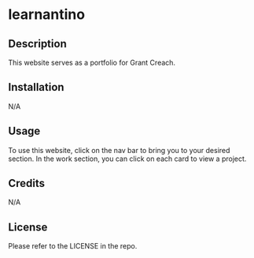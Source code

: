 # learnantino

## Description

This website serves as a portfolio for Grant Creach. 


## Installation

N/A

## Usage

To use this website, click on the nav bar to bring you to your desired section. In the work section, you can click on each card to view a project.

## Credits

N/A

## License

Please refer to the LICENSE in the repo.
